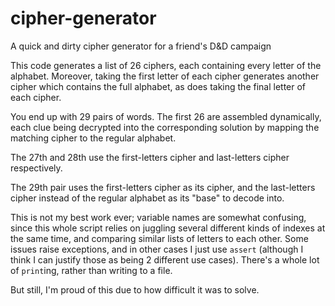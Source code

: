 # cipher-generator
A quick and dirty cipher generator for a friend's D&amp;D campaign

This code generates a list of 26 ciphers, each containing every letter of the alphabet.
Moreover, taking the first letter of each cipher generates another cipher which contains the full alphabet,
as does taking the final letter of each cipher.

You end up with 29 pairs of words. The first 26 are assembled dynamically,
each clue being decrypted into the corresponding solution by mapping the matching cipher to the regular alphabet.

The 27th and 28th use the first-letters cipher and last-letters cipher respectively.

The 29th pair uses the first-letters cipher as its cipher, and the last-letters cipher
instead of the regular alphabet as its "base" to decode into.

This is not my best work ever; variable names are somewhat confusing, since this whole script
relies on juggling several different kinds of indexes at the same time, and comparing
similar lists of letters to each other. 
Some issues raise exceptions, and in other cases I just use `assert` (although I think I can justify those as being 2 different use cases).
There's a whole lot of `print`ing, rather than writing to a file.

But still, I'm proud of this due to how difficult it was to solve.